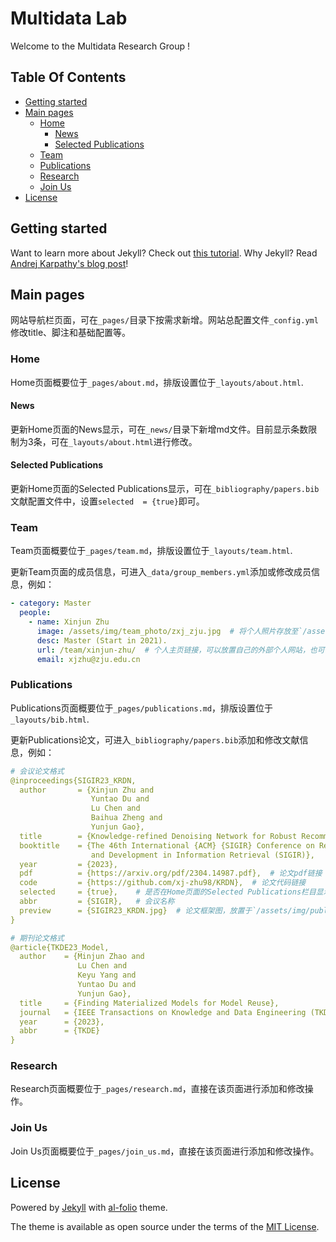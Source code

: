 # Multidata Lab

Welcome to the Multidata Research Group !

## Table Of Contents
  * [Getting started](#getting-started)
  * [Main pages](#main-pages)
    + [Home](#home)
      - [News](#news)
      - [Selected Publications](#selected-publications)
    + [Team](#team)
    + [Publications](#publications)
    + [Research](#research)
    + [Join Us](#join-us)
  * [License](#license)

## Getting started

Want to learn more about Jekyll? Check out [this tutorial](https://www.taniarascia.com/make-a-static-website-with-jekyll/).
Why Jekyll? Read [Andrej Karpathy's blog post](https://karpathy.github.io/2014/07/01/switching-to-jekyll/)!

## Main pages

网站导航栏页面，可在`_pages/`目录下按需求新增。网站总配置文件`_config.yml`修改title、脚注和基础配置等。

### Home

Home页面概要位于`_pages/about.md`，排版设置位于`_layouts/about.html`.

#### News

更新Home页面的News显示，可在`_news/`目录下新增md文件。目前显示条数限制为3条，可在`_layouts/about.html`进行修改。

#### Selected Publications

更新Home页面的Selected Publications显示，可在`_bibliography/papers.bib`文献配置文件中，设置`selected  = {true}`即可。

### Team

Team页面概要位于`_pages/team.md`，排版设置位于`_layouts/team.html`. 

更新Team页面的成员信息，可进入`_data/group_members.yml`添加或修改成员信息，例如：
```yaml
- category: Master  
  people:
    - name: Xinjun Zhu
      image: /assets/img/team_photo/zxj_zju.jpg  # 将个人照片存放至`/assets/img/team_photo/`目录下
      desc: Master (Start in 2021).
      url: /team/xinjun-zhu/  # 个人主页链接，可以放置自己的外部个人网站，也可在`_pages/member_page/`目录下创建md文件制作自己的个人主页
      email: xjzhu@zju.edu.cn
```

### Publications

Publications页面概要位于`_pages/publications.md`，排版设置位于`_layouts/bib.html`. 

更新Publications论文，可进入`_bibliography/papers.bib`添加和修改文献信息，例如：
```yaml
# 会议论文格式
@inproceedings{SIGIR23_KRDN,       
  author       = {Xinjun Zhu and
                  Yuntao Du and
                  Lu Chen and
                  Baihua Zheng and
                  Yunjun Gao},
  title        = {Knowledge-refined Denoising Network for Robust Recommendation},
  booktitle    = {The 46th International {ACM} {SIGIR} Conference on Research
                  and Development in Information Retrieval (SIGIR)},
  year         = {2023},
  pdf          = {https://arxiv.org/pdf/2304.14987.pdf},  # 论文pdf链接
  code         = {https://github.com/xj-zhu98/KRDN},  # 论文代码链接
  selected     = {true},    # 是否在Home页面的Selected Publications栏目显示
  abbr         = {SIGIR},   # 会议名称
  preview      = {SIGIR23_KRDN.jpg}  # 论文框架图，放置于`/assets/img/publication_preview/`目录下
}

# 期刊论文格式
@article{TKDE23_Model,
  author    = {Minjun Zhao and
               Lu Chen and
               Keyu Yang and
               Yuntao Du and 
               Yunjun Gao},
  title     = {Finding Materialized Models for Model Reuse},
  journal   = {IEEE Transactions on Knowledge and Data Engineering (TKDE)},
  year      = {2023},
  abbr      = {TKDE}
}
```

### Research

Research页面概要位于`_pages/research.md`，直接在该页面进行添加和修改操作。

### Join Us

Join Us页面概要位于`_pages/join_us.md`，直接在该页面进行添加和修改操作。

## License

Powered by <a href="https://jekyllrb.com/" target="_blank">Jekyll</a> with <a href="https://github.com/alshedivat/al-folio">al-folio</a> theme.

The theme is available as open source under the terms of the [MIT License](https://github.com/alshedivat/al-folio/blob/master/LICENSE).
